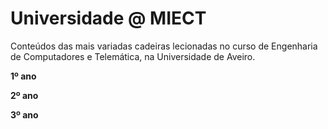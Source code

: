 # Universidade @ MIECT

Conteúdos das mais variadas cadeiras lecionadas no curso de Engenharia de Computadores e Telemática, na Universidade de Aveiro.

<b> 1º ano </b>

<b> 2º ano </b>

<b> 3º ano </b>
